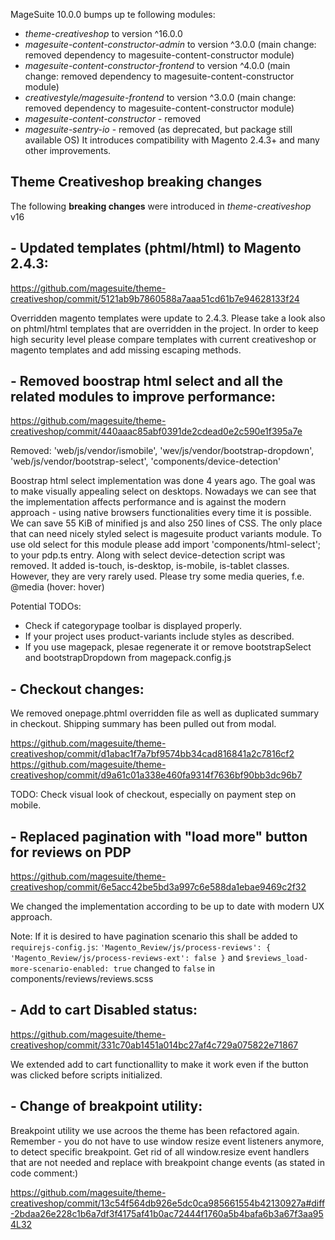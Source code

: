 MageSuite 10.0.0 bumps up te following modules:
* *theme-creativeshop* to version ^16.0.0
* *magesuite-content-constructor-admin* to version ^3.0.0 (main change: removed dependency to magesuite-content-constructor module)
* *magesuite-content-constructor-frontend* to version ^4.0.0 (main change: removed dependency to magesuite-content-constructor module)
* *creativestyle/magesuite-frontend* to version ^3.0.0 (main change: removed dependency to magesuite-content-constructor module)
* *magesuite-content-constructor* - removed
* *magesuite-sentry-io* - removed (as deprecated, but package still available OS) 
It introduces compatibility with Magento 2.4.3+ and many other improvements.

###
## **Theme Creativeshop breaking changes**

The following **breaking changes** were introduced in *theme-creativeshop* v16


## - Updated templates (phtml/html) to Magento 2.4.3:

https://github.com/magesuite/theme-creativeshop/commit/5121ab9b7860588a7aaa51cd61b7e94628133f24

Overridden magento templates were update to 2.4.3. Please take a look also on phtml/html templates that are overridden in the project. In order to keep high security level please compare templates with current creativeshop or magento templates and add missing escaping methods.

## - Removed boostrap html select and all the related modules to improve performance:

https://github.com/magesuite/theme-creativeshop/commit/440aaac85abf0391de2cdead0e2c590e1f395a7e

Removed: 
'web/js/vendor/ismobile',
'wev/js/vendor/bootstrap-dropdown',
'web/js/vendor/bootstrap-select',
'components/device-detection'

Boostrap html select implementation was done 4 years ago. The goal was to make visually appealing select on desktops. Nowadays we can see that the implementation affects performance and is against the modern approach - using native browsers functionalities every time it is possible. We can save 55 KiB of minified js and also 250 lines of CSS. 
The only place that can need nicely styled select is magesuite product variants module. To use old select for this module please add import 'components/html-select'; to your pdp.ts entry.
Along with select device-detection script was removed. It added is-touch, is-desktop, is-mobile, is-tablet classes. However, they are very rarely used. Please try some media queries, f.e. @media (hover: hover)

Potential TODOs: 
- Check if categorypage toolbar is displayed properly. 
- If your project uses product-variants include styles as described. 
- If you use magepack, plesae regenerate it or remove bootstrapSelect and bootstrapDropdown from magepack.config.js 

## - Checkout changes:

We removed onepage.phtml overridden file as well as duplicated summary in checkout. Shipping summary has been pulled out from modal. 

https://github.com/magesuite/theme-creativeshop/commit/d1abac1f7a7bf9574bb34cad816841a2c7816cf2
https://github.com/magesuite/theme-creativeshop/commit/d9a61c01a338e460fa9314f7636bf90bb3dc96b7

TODO: Check visual look of checkout, especially on payment step on mobile.

## - Replaced pagination with "load more" button for reviews on PDP

https://github.com/magesuite/theme-creativeshop/commit/6e5acc42be5bd3a997c6e588da1ebae9469c2f32

We changed the implementation according to be up to date with modern UX approach. 

Note: 
If it is desired to have pagination scenario this shall be added to `requirejs-config.js`:
`'Magento_Review/js/process-reviews': { 'Magento_Review/js/process-reviews-ext': false }`
and 
`$reviews_load-more-scenario-enabled: true` changed to `false`  in components/reviews/reviews.scss

## - Add to cart Disabled status:

https://github.com/magesuite/theme-creativeshop/commit/331c70ab1451a014bc27af4c729a075822e71867

We extended add to cart functionallity to make it work even if the button was clicked before scripts initialized.

## - Change of breakpoint utility: 

Breakpoint utility we use acroos the theme has been refactored again. 
Remember - you do not have to use window resize event listeners anymore, to detect specific breakpoint.
Get rid of all window.resize event handlers that are not needed and replace with breakpoint change events (as stated in code comment:)

https://github.com/magesuite/theme-creativeshop/commit/13c54f564db926e5dc0ca985661554b42130927a#diff-2bdaa26e228c1b6a7df3f4175af41b0ac72444f1760a5b4bafa6b3a67f3aa954L32

